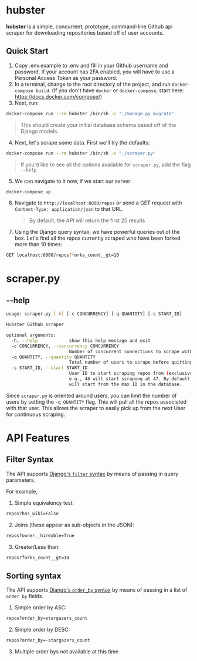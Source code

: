# hubster

**hubster** is a simple, concurrent, prototype, command-line Github api scraper for downloading repositories based off of user accounts.

## Quick Start

1. Copy .env.example to .env and fill in your Github username and password. If your account has 2FA enabled, you will have to use a Personal Access Token as your password.
2. In a terminal, change to the root directory of the project, and run `docker-compose build`. (If you don't have `docker` or `docker-compose`, start here: <https://docs.docker.com/compose/>)
3. Next, run:

```sh
docker-compose run --rm hubster /bin/sh -c "./manage.py migrate"
```

> This should create your initial database schema based off of the Django models.

4. Next, let's scrape some data. First we'll try the defaults:

```sh
docker-compose run --rm hubster /bin/sh -c "./scraper.py"
```

> If you'd like to see all the options available for `scraper.py`, add the flag `--help`

5. We can navigate to it now, if we start our server:

```sh
docker-compose up
```

6. Navigate to `http://localhost:8000/repos` or send a GET request with `Content-Type: application/json` to that URL.

   > By default, the API will return the first 25 results

7. Using the Django query syntax, we have powerful queries out of the box. Let's find all the repos currently scraped who have been forked more than 10 times:

```sh
GET localhost:8000/repos?forks_count__gt=10
```

# scraper.py

## --help

```sh
usage: scraper.py [-h] [-c CONCURRENCY] [-q QUANTITY] [-s START_ID]

Hubster Github scraper

optional arguments:
  -h, --help            show this help message and exit
  -c CONCURRENCY, --concurrency CONCURRENCY
                        Number of concurrent connections to scrape with
  -q QUANTITY, --quantity QUANTITY
                        Total number of users to scrape before quitting
  -s START_ID, --start START_ID
                        User ID to start scraping repos from (exclusive),
                        e.g., 46 will start scraping at 47. By default, it
                        will start from the max ID in the database.
```

Since `scraper.py` is oriented around users, you can limit the number of users by setting the `-q QUANTITY` flag. This will pull all the repos associated with that user. This allows the scraper to easily pick up from the next User for continuous scraping.

# API Features

## Filter Syntax

The API supports [Django's `filter` syntax](https://docs.djangoproject.com/en/2.2/ref/models/querysets/) by means of passing in query parameters.

For example,

1. Simple equivalency test:

```sh
repos?has_wiki=False
```

2. Joins (these appear as sub-objects in the JSON):

```sh
repos?owner__hireable=True
```

3. Greater/Less than:

```sh
repos?forks_count__gt=10
```

## Sorting syntax

The API supports [Django's `order_by` syntax](https://docs.djangoproject.com/en/2.2/ref/models/querysets/) by means of passing in a list of `order_by` fields.

1. Simple order by ASC:

```sh
repos?order_by=stargazers_count
```

2. Simple order by DESC:

```sh
repos?order_by=-stargazers_count
```

3. Multiple order bys not available at this time
